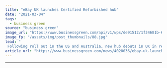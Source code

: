 ```yaml
---
title: "eBay UK launches Certified Refurbished hub"
date: "2021-03-04"
tags: 
  - business green
source: "business green"
image_url: "https://www.businessgreen.com/api/v1/wps/de91512/1f34681b-62c4-4641-977b-c497cbffdc7b/2/ebay-185x114.jpg"
image_fp: "/assets/img/post_thumbnails/88.jpg"
lead: "
 Following roll out in the US and Australia, new hub debuts in UK in response to soaring lockdown demand for refurbished items ..."
article_url: "https://www.businessgreen.com/news/4028036/ebay-uk-launches-certified-refurbished-hub"
---
```


---
